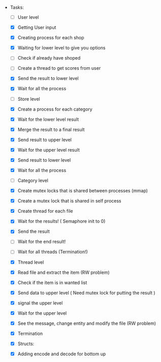- Tasks:

  - [ ]  User level

    - [X]  Getting User input
    - [X]  Creating process for each shop
    - [X]  Waiting for lower level to give you options
    - [ ]  Check if already have shoped
    - [ ]  Create a thread to get scores from user
    - [X]  Send the result to lower level
    - [X]  Wait for all the process
  - [ ]  Store level

    - [X]  Create a process for each category
    - [X]  Wait for the lower level result
    - [X]  Merge the result to a final result
    - [X]  Send result to upper level
    - [X]  Wait for the upper level result
    - [X]  Send result to lower level
    - [X]  Wait for all the process
  - [ ]  Category level

    - [X]  Create mutex locks that is shared between processes (mmap)
    - [X]  Create a mutex lock that is shared in self process
    - [X]  Create thread for each file
    - [X]  Wait for the results! ( Semaphore init to 0)
    - [X]  Send the result
    - [ ]  Wait for the end result!
    - [ ]  Wait for all threads (Termination!)
  - [X]  Thread level

    - [X]  Read file and extract the item (RW problem)
    - [X]  Check if the item is in wanted list
    - [X]  Send data to upper level ( Need mutex lock for putting the result )
    - [X]  signal the upper level
    - [X]  Wait for the upper level
    - [X]  See the message, change entity and modify the file (RW problem)
    - [X]  Termination
  - [X]  Structs:

    - [X]  Adding encode and decode for bottom up

